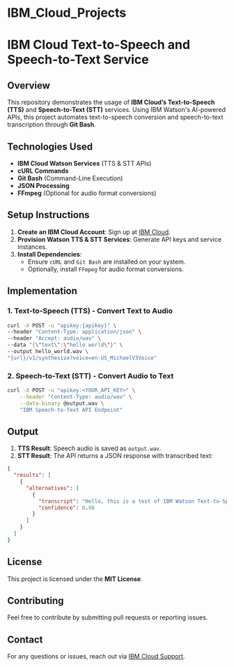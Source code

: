 # IBM_Cloud_Projects
# IBM Cloud Text-to-Speech and Speech-to-Text Service

## **Overview**
This repository demonstrates the usage of **IBM Cloud’s Text-to-Speech (TTS)** and **Speech-to-Text (STT)** services. Using IBM Watson's AI-powered APIs, this project automates text-to-speech conversion and speech-to-text transcription through **Git Bash**.

## **Technologies Used**
- **IBM Cloud Watson Services** (TTS & STT APIs)
- **cURL Commands**
- **Git Bash** (Command-Line Execution)
- **JSON Processing**
- **FFmpeg** (Optional for audio format conversions)

## **Setup Instructions**
1. **Create an IBM Cloud Account**: Sign up at [IBM Cloud](https://cloud.ibm.com/).
2. **Provision Watson TTS & STT Services**: Generate API keys and service instances.
3. **Install Dependencies**:
   - Ensure `cURL` and `Git Bash` are installed on your system.
   - Optionally, install `FFmpeg` for audio format conversions.

## **Implementation**

### **1. Text-to-Speech (TTS) - Convert Text to Audio**
```bash
curl -X POST -u "apikey:{apikey}" \
--header "Content-Type: application/json" \
--header "Accept: audio/wav" \
--data "{\"text\":\"hello world\"}" \
--output hello_world.wav \
"{url}/v1/synthesize?voice=en-US_MichaelV3Voice"
```

### **2. Speech-to-Text (STT) - Convert Audio to Text**
```bash
curl -X POST -u "apikey:<YOUR_API_KEY>" \
    --header "Content-Type: audio/wav" \
    --data-binary @output.wav \
    "IBM Speech-to-Text API Endpoint"
```

## **Output**
1. **TTS Result**: Speech audio is saved as `output.wav`.
2. **STT Result**: The API returns a JSON response with transcribed text:
```json
{
  "results": [
    {
      "alternatives": [
        {
          "transcript": "Hello, this is a test of IBM Watson Text-to-Speech service.",
          "confidence": 0.98
        }
      ]
    }
  ]
}
```

## **License**
This project is licensed under the **MIT License**.

## **Contributing**
Feel free to contribute by submitting pull requests or reporting issues.

## **Contact**
For any questions or issues, reach out via [IBM Cloud Support](https://cloud.ibm.com/unifiedsupport).

